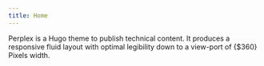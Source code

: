```yaml
---
title: Home
---
```


Perplex is a Hugo theme to publish technical content. It produces a responsive fluid layout with optimal legibility down to a view-port of {$360} Pixels width.
<!--more-->